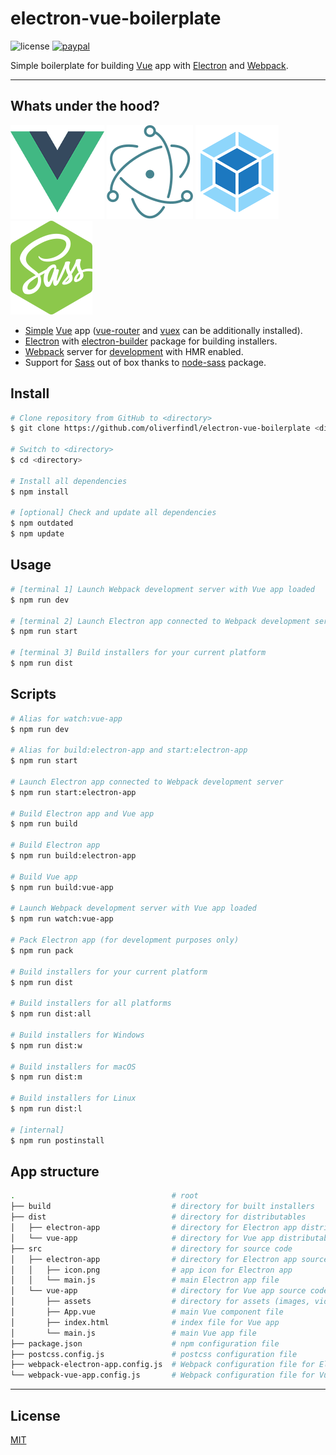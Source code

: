 # electron-vue-boilerplate

![license](https://img.shields.io/github/license/oliverfindl/electron-vue-boilerplate.svg?style=flat)
[![paypal](https://img.shields.io/badge/donate-paypal-blue.svg?colorB=0070ba&style=flat)](https://paypal.me/oliverfindl)

Simple boilerplate for building [Vue](https://github.com/vuejs/vue) app with [Electron](https://github.com/electron/electron) and [Webpack](https://github.com/webpack/webpack).

---

## Whats under the hood?

[![vue](assets/vue.png)](https://github.com/vuejs/vue)
[![electron](assets/electron.png)](https://github.com/electron/electron)
[![webpack](assets/webpack.png)](https://github.com/webpack/webpack)
[![node-sass](assets/node-sass.png)](https://github.com/sass/node-sass)

- [Simple](https://github.com/vuejs-templates/webpack-simple) [Vue](https://github.com/vuejs/vue) app ([vue-router](https://github.com/vuejs/vue-router) and [vuex](https://github.com/vuejs/vuex) can be additionally installed).
- [Electron](https://github.com/electron/electron) with [electron-builder](https://github.com/electron-userland/electron-builder) package for building installers.
- [Webpack](https://github.com/webpack/webpack) server for [development](https://github.com/webpack/webpack-dev-server) with HMR enabled.
- Support for [Sass](https://github.com/sass/sass) out of box thanks to [node-sass](https://github.com/sass/node-sass) package.

## Install

```bash
# Clone repository from GitHub to <directory>
$ git clone https://github.com/oliverfindl/electron-vue-boilerplate <directory>

# Switch to <directory>
$ cd <directory>

# Install all dependencies
$ npm install

# [optional] Check and update all dependencies
$ npm outdated
$ npm update
```

## Usage

``` bash
# [terminal 1] Launch Webpack development server with Vue app loaded
$ npm run dev

# [terminal 2] Launch Electron app connected to Webpack development server
$ npm run start

# [terminal 3] Build installers for your current platform
$ npm run dist
```

## Scripts

```bash
# Alias for watch:vue-app
$ npm run dev

# Alias for build:electron-app and start:electron-app
$ npm run start

# Launch Electron app connected to Webpack development server
$ npm run start:electron-app

# Build Electron app and Vue app
$ npm run build

# Build Electron app
$ npm run build:electron-app

# Build Vue app
$ npm run build:vue-app

# Launch Webpack development server with Vue app loaded
$ npm run watch:vue-app

# Pack Electron app (for development purposes only)
$ npm run pack

# Build installers for your current platform
$ npm run dist

# Build installers for all platforms
$ npm run dist:all

# Build installers for Windows
$ npm run dist:w

# Build installers for macOS
$ npm run dist:m

# Build installers for Linux
$ npm run dist:l

# [internal]
$ npm run postinstall
```

## App structure

```bash
.                                   # root
├── build                           # directory for built installers
├── dist                            # directory for distributables
│   ├── electron-app                # directory for Electron app distributables
│   └── vue-app                     # directory for Vue app distributables
├── src                             # directory for source code
│   ├── electron-app                # directory for Electron app source code
│   │   ├── icon.png                # app icon for Electron app
│   │   └── main.js                 # main Electron app file
│   └── vue-app                     # directory for Vue app source code
│       ├── assets                  # directory for assets (images, video, audio, fonts, etc.)
│       ├── App.vue                 # main Vue component file
│       ├── index.html              # index file for Vue app
│       └── main.js                 # main Vue app file
├── package.json                    # npm configuration file
├── postcss.config.js               # postcss configuration file
├── webpack-electron-app.config.js  # Webpack configuration file for Electron app
└── webpack-vue-app.config.js       # Webpack configuration file for Vue app
```

---

## License

[MIT](http://opensource.org/licenses/MIT)
